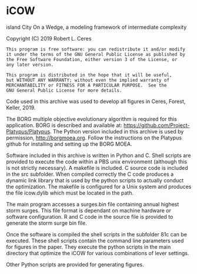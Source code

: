 # iCOW
island City On a Wedge, a modeling framework of intermediate complexity

Copyright (C) 2019  Robert L. Ceres

    This program is free software: you can redistribute it and/or modify
    it under the terms of the GNU General Public License as published by
    the Free Software Foundation, either version 3 of the License, or
    any later version.

    This program is distributed in the hope that it will be useful,
    but WITHOUT ANY WARRANTY; without even the implied warranty of
    MERCHANTABILITY or FITNESS FOR A PARTICULAR PURPOSE.  See the
    GNU General Public License for more details.

Code used in this archive was used to develop all figures in Ceres, Forest, Keller, 2019.

The BORG multiple objective evolutionary algorithm is required for this application. BORG is described and available at: https://github.com/Project-Platypus/Platypus. The Python version included in this archive is used by permission,
http://borgmoea.org. Follow the instructions on the Platypus github for installing and setting up the BORG MOEA.

Software included in this archive is written in Python and C. Shell scripts are provided to execute the code within a PBS unix environment (although this is not strictly necessary). A makefile is included. C source code is included in the src subfolder. When compiled correctly the C code produces a dynamic link library that is used by the python scripts to actually conduct the optimization. The makefile is configured for a Unix system and produces the file icow.dylib which must be located in the path.

The main program accesses a surges.bin file containing annual highest storm surges. This file format is dependant on machine hardware or software configuration. R and C code in the source file is provided to generate the storm surge bin file.

Once the software is compiled the shell scripts in the subfolder 81c can be executed. These shell scripts contain the command line parameters used for figures in the paper. They execute the python scripts in the main directory that optimize the iCOW for various combinations of lever settings.

Other Python scripts are provided for generating figures.
